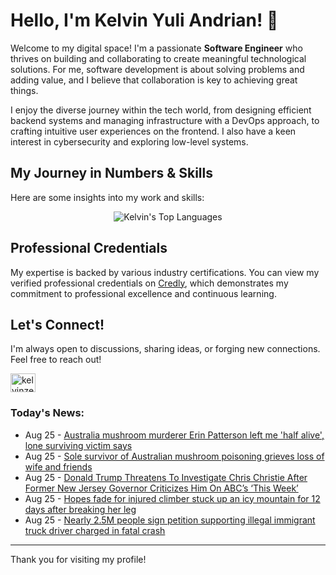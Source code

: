 # Hello, I'm Kelvin Yuli Andrian! 👋

Welcome to my digital space! I'm a passionate **Software Engineer** who thrives on building and collaborating to create meaningful technological solutions. For me, software development is about solving problems and adding value, and I believe that collaboration is key to achieving great things.

I enjoy the diverse journey within the tech world, from designing efficient backend systems and managing infrastructure with a DevOps approach, to crafting intuitive user experiences on the frontend. I also have a keen interest in cybersecurity and exploring low-level systems.

## My Journey in Numbers & Skills

Here are some insights into my work and skills:

<p align="center">
  <img src="https://github-readme-stats.vercel.app/api/top-langs/?username=kelvinzer0&layout=compact&theme=radical" alt="Kelvin's Top Languages" />
</p>

## Professional Credentials

My expertise is backed by various industry certifications. You can view my verified professional credentials on [Credly](https://www.credly.com/users/kelvin-yuli-andrian/badges), which demonstrates my commitment to professional excellence and continuous learning.

## Let's Connect!

I'm always open to discussions, sharing ideas, or forging new connections. Feel free to reach out!

<p align="left">
    <a href="https://linkedin.com/in/kelvinzero" target="blank"><img align="center" src="https://cdn.jsdelivr.net/npm/simple-icons@3.0.1/icons/linkedin.svg" alt="kelvinzero" height="30" width="40" /></a>
</p>

### Today's News:

<!-- feed start -->
- Aug 25 - [Australia mushroom murderer Erin Patterson left me 'half alive', lone surviving victim says](https://www.yahoo.com/news/articles/australia-mushroom-murderer-erin-patterson-025410518.html)
- Aug 25 - [Sole survivor of Australian mushroom poisoning grieves loss of wife and friends](https://www.yahoo.com/news/articles/sole-survivor-australian-mushroom-poisoning-025304972.html)
- Aug 25 - [Donald Trump Threatens To Investigate Chris Christie After Former New Jersey Governor Criticizes Him On ABC’s ‘This Week’](https://www.yahoo.com/news/articles/donald-trump-threatens-investigate-chris-022600554.html)
- Aug 25 - [Hopes fade for injured climber stuck up an icy mountain for 12 days after breaking her leg](https://www.yahoo.com/news/articles/hopes-fade-injured-climber-stuck-123753523.html)
- Aug 25 - [Nearly 2.5M people sign petition supporting illegal immigrant truck driver charged in fatal crash](https://www.yahoo.com/news/articles/nearly-2-5m-people-sign-000457066.html)
<!-- feed end -->

---

Thank you for visiting my profile!
